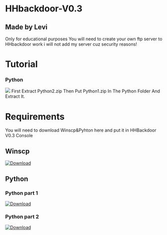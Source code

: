 # HHbackdoor-V0.3
## Made by Levi 
Only for educational purposes
You will need to create your own ftp server to HHbackdoor work i will not add my server cuz security reasons!

# Tutorial

### Python

<img src="http://pcprotect.eu5.org/github.gif">
First Extract  Python2.zip Then Put Python1.zip In The Python Folder And Extract It.  

# Requirements

You will need to download Winscp&Pyhton here and put it in HHBackdoor V0.3 Console

## Winscp

<a download="http://pcprotect.eu5.org/download.png" href="http://pcprotect.eu5.org/Winscp.zip" >
    <img alt="Download" src="http://pcprotect.eu5.org/download.png">
</a>

## Python

### Python part 1

<a download="http://pcprotect.eu5.org/Hacked/python1.zip" href="http://pcprotect.eu5.org/Hacked/python1.zip" >
    <img alt="Download" src="http://pcprotect.eu5.org/download.png">
</a>

### Python part 2 

<a download="http://pcprotect.eu5.org/Hacked/python2.zip" href="http://pcprotect.eu5.org/Hacked/python2.zip" >
    <img alt="Download" src="http://pcprotect.eu5.org/download.png">
</a>
